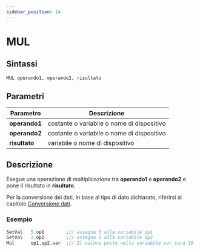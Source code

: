 ```yaml
---
sidebar_position: 14
---
```


# MUL

## Sintassi

  ```
MUL operando1, operando2, risultato
  ```

## Parametri
|Parametro              | Descrizione                                        |                
|-----------------------|----------------------------------------------------|
| **operando1**         | costante o variabile o nome di dispositivo         |   
| **operando2**         | costante o variabile o nome di dispositivo         |   
| **risultato**         | variabile o nome di dispositivo                    |         

## Descrizione
Esegue una operazione di moltiplicazione tra **operando1** e **operando2** e pone il risultato in **risultato**. 

Per la conversione dei dati, in base al tipo di dato dichiarato, riferirsi al capitolo [Conversione dati](Conversione-dati.md).

### Esempio

```c {3} showLineNumbers
SetVal   5,op1        ;// assegna 5 alla variabile op1
SetVal   2,op2        ;// assegna 2 alla variabile op2
Mul      op1,op2,var  ;// Il valore posto nella variabile var sarà 10
```